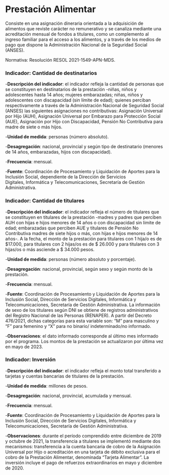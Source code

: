 # Prestación Alimentar

Consiste en una asignación dineraria orientada a la adquisición de alimentos que reviste carácter no remunerativo y se canaliza mediante una acreditación mensual de fondos a titulares, como un complemento al ingreso familiar para el acceso a los alimentos, y a través de los medios de pago que dispone la Administración Nacional de la Seguridad Social (ANSES). 

Normativa: Resolución RESOL 2021-1549-APN-MDS.

### Indicador: Cantidad de destinatarios 

-**Descripción del indicador**: el indicador refleja la cantidad de personas que se constituyen en destinatarios de la prestación -niñas, niños y adolescentes hasta 14 años; mujeres embarazadas; niñas, niños y adolescentes con discapacidad (sin límite de edad); quienes perciban respectivamente a través de la Administración Nacional de Seguridad Social (ANSES) las siguientes asignaciones no contributivas: Asignación Universal por Hijo (AUH), Asignación Universal por Embarazo para Protección Social (AUE), Asignación por Hijo con Discapacidad, Pensión No Contributiva para madre de siete o más hijos.

-**Unidad de medida**: personas (número absoluto).

-**Desagregación**: nacional, provincial y según tipo de destinatario (menores de 14 años, embarazadas, hijos con discapacidad).

-**Frecuencia**: mensual.

-**Fuente**: Coordinación de Procesamiento y Liquidación de Aportes para la Inclusión Social, dependiente de la Dirección de Servicios Digitales, Informática y Telecomunicaciones, Secretaría de Gestión Administrativa. 

### Indicador: Cantidad de titulares

-**Descripción del indicador**: el indicador refleja el número de titulares que se constituyen en titulares de la prestación -madres y padres que perciben AUH con hijas e hijos menores de 14 años o con discapacidad sin límite de edad; embarazadas que perciben AUE y titulares de Pensión No Contributiva madres de siete hijos o más, con hijas e hijos menores de 14 años-. A la fecha, el monto de la prestación para titulares con 1 hija/o es de $17.000, para titulares con 2 hijas/os es de $ 26.000 y para titulares con 3 hijas/os o más asciende a $ 34.000 pesos.

-**Unidad de medida**: personas (número absoluto y porcentaje).

-**Desagregación**: nacional, provincial, según sexo y según monto de la prestación.

-**Frecuencia**: mensual.

-**Fuente**: Coordinación de Procesamiento y Liquidación de Aportes para la Inclusión Social, Dirección de Servicios Digitales, Informática y Telecomunicaciones, Secretaría de Gestión Administrativa. La información de sexo de los titulares según DNI se obtiene de registros administrativos del Registro Nacional de las Personas (RENAPER). A partir del Decreto 476/2021, dichas categorías para esta variable son: “M” para masculino y “F” para femenino y “X” para no binario/ indeterminado/no informado.

-**Observaciones**: el dato informado corresponde al último mes informado por el programa. Los montos de la prestación se actualizaron por última vez en mayo de 2023.


### Indicador: Inversión 

-**Descripción del indicador**: el indicador refleja el monto total transferido a tarjetas y cuentas bancarias de titulares de la prestación. 

-**Unidad de medida**: millones de pesos.

-**Desagregación**: nacional, provincial, acumulada y mensual.

-**Frecuencia**: mensual.

-**Fuente**: Coordinación de Procesamiento y Liquidación de Aportes para la Inclusión Social, Dirección de Servicios Digitales, Informática y Telecomunicaciones, Secretaría de Gestión Administrativa. 

-**Observaciones**: durante el período comprendido entre diciembre de 2019  y octubre de 2021, la transferencia a titulares se implementó mediante dos mecanismos: transferencia a la cuenta bancaria de cobro de la Asignación Universal por Hijo o acreditación en una tarjeta de débito exclusiva para el cobro de la Prestación Alimentar, denominada “Tarjeta Alimentar”. La inversión incluye el pago de refuerzos extraordinarios en mayo y diciembre de 2020.
